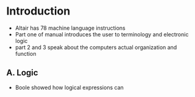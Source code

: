 # Introduction
- Altair has 78 machine language instructions
- Part one of manual introduces the user to terminology and electronic logic
- part 2 and 3 speak about the computers actual organization and function

## A. Logic
- Boole showed how logical expressions can 